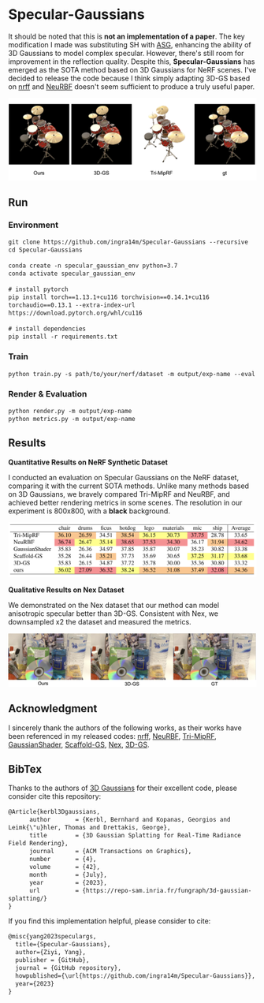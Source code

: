 # Specular-Gaussians

It should be noted that this is **not an implementation of a paper**. The key modification I made was substituting SH with [ASG](https://cg.cs.tsinghua.edu.cn/people/~kun/asg/), enhancing the ability of 3D Gaussians to model complex specular. However, there's still room for improvement in the reflection quality. Despite this, **Specular-Gaussians** has emerged as the SOTA method based on 3D Gaussians for NeRF scenes. I've decided to release the code because I think simply adapting 3D-GS based on [nrff](https://github.com/imkanghan/nrff) and [NeuRBF](https://github.com/oppo-us-research/NeuRBF) doesn't seem sufficient to produce a truly useful paper.

![teaser](assets/teaser.png)

## Run

### Environment

```shell
git clone https://github.com/ingra14m/Specular-Gaussians --recursive
cd Specular-Gaussians

conda create -n specular_gaussian_env python=3.7
conda activate specular_gaussian_env

# install pytorch
pip install torch==1.13.1+cu116 torchvision==0.14.1+cu116 torchaudio==0.13.1 --extra-index-url https://download.pytorch.org/whl/cu116

# install dependencies
pip install -r requirements.txt
```



### Train

```shell
python train.py -s path/to/your/nerf/dataset -m output/exp-name --eval
```



### Render & Evaluation

```shell
python render.py -m output/exp-name
python metrics.py -m output/exp-name
```



## Results

**Quantitative Results on NeRF Synthetic Dataset**

I conducted an evaluation on Specular Gaussians on the NeRF dataset, comparing it with the current SOTA methods. Unlike many methods based on 3D Gaussians, we bravely compared Tri-MipRF and NeuRBF, and achieved better rendering metrics in some scenes. The resolution in our experiment is 800x800, with a **black** background.

![results](assets/results.png)

**Qualitative Results on Nex Dataset**

We demonstrated on the Nex dataset that our method can model anisotropic specular better than 3D-GS. Consistent with Nex, we downsampled x2 the dataset and measured the metrics.

![cd-compare](assets/cd-compare.png)



## Acknowledgment

I sincerely thank the authors of the following works, as their works have been referenced in my released codes: [nrff](https://github.com/imkanghan/nrff), [NeuRBF](https://github.com/oppo-us-research/NeuRBF), [Tri-MipRF](https://github.com/wbhu/Tri-MipRF), [GaussianShader](https://github.com/Asparagus15/GaussianShader), [Scaffold-GS](https://city-super.github.io/scaffold-gs/), [Nex](https://nex-mpi.github.io/), [3D-GS](https://repo-sam.inria.fr/fungraph/3d-gaussian-splatting/).



## BibTex

Thanks to the authors of [3D Gaussians](https://repo-sam.inria.fr/fungraph/3d-gaussian-splatting/) for their excellent code, please consider cite this repository:

```
@Article{kerbl3Dgaussians,
      author       = {Kerbl, Bernhard and Kopanas, Georgios and Leimk{\"u}hler, Thomas and Drettakis, George},
      title        = {3D Gaussian Splatting for Real-Time Radiance Field Rendering},
      journal      = {ACM Transactions on Graphics},
      number       = {4},
      volume       = {42},
      month        = {July},
      year         = {2023},
      url          = {https://repo-sam.inria.fr/fungraph/3d-gaussian-splatting/}
}
```

If you find this implementation helpful, please consider to cite:

```
@misc{yang2023speculargs,
  title={Specular-Gaussians},
  author={Ziyi, Yang},
  publisher = {GitHub},
  journal = {GitHub repository},
  howpublished={\url{https://github.com/ingra14m/Specular-Gaussians}},
  year={2023}
}
```
